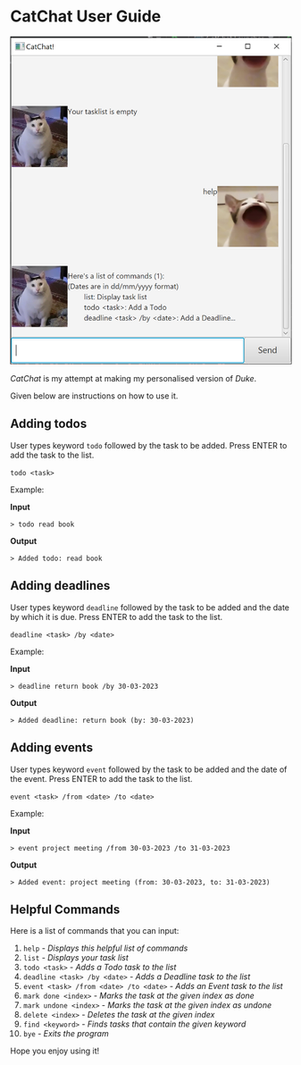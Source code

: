 # CatChat User Guide

![Ui.png](Ui.png)

_CatChat_ is my attempt at making my personalised version of _Duke_. 

Given below are instructions on how to use it.

## Adding todos

User types keyword `todo` followed by the task to be added. 
Press ENTER to add the task to the list.

`todo <task>`

Example:

**Input**

```
> todo read book
```

**Output**

```
> Added todo: read book
```

## Adding deadlines

User types keyword `deadline` followed by the task to be added and the date by which it is due. 
Press ENTER to add the task to the list.

`deadline <task> /by <date>`

Example:

**Input**

```
> deadline return book /by 30-03-2023
```

**Output**

```
> Added deadline: return book (by: 30-03-2023)
```

## Adding events

User types keyword `event` followed by the task to be added and the date of the event.
Press ENTER to add the task to the list.

`event <task> /from <date> /to <date>`

Example:

**Input**

```
> event project meeting /from 30-03-2023 /to 31-03-2023
```

**Output**

```
> Added event: project meeting (from: 30-03-2023, to: 31-03-2023)
```

## Helpful Commands

Here is a list of commands that you can input:
1. `help` - _Displays this helpful list of commands_
2. `list` - _Displays your task list_
3. `todo <task>` - _Adds a Todo task to the list_
4. `deadline <task> /by <date>` - _Adds a Deadline task to the list_
5. `event <task> /from <date> /to <date>` - _Adds an Event task to the list_
6. `mark done <index>` - _Marks the task at the given index as done_
7. `mark undone <index>` - _Marks the task at the given index as undone_
8. `delete <index>` - _Deletes the task at the given index_
9. `find <keyword>` - _Finds tasks that contain the given keyword_
10. `bye` - _Exits the program_

Hope you enjoy using it!

